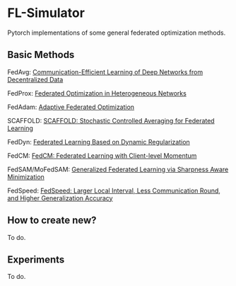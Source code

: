 # FL-Simulator
Pytorch implementations of some general federated optimization methods.

## Basic Methods

$\text{FedAvg}$: [Communication-Efficient Learning of Deep Networks
from Decentralized Data](http://proceedings.mlr.press/v54/mcmahan17a/mcmahan17a.pdf)

$\text{FedProx}$: [Federated Optimization in Heterogeneous Networks](https://arxiv.org/pdf/1812.06127.pdf)

$\text{FedAdam}$: [Adaptive Federated Optimization](https://openreview.net/pdf?id=LkFG3lB13U5)

$\text{SCAFFOLD}$: [SCAFFOLD: Stochastic Controlled Averaging for Federated Learning](http://proceedings.mlr.press/v119/karimireddy20a/karimireddy20a.pdf)

$\text{FedDyn}$: [Federated Learning Based on
Dynamic Regularization](https://openreview.net/pdf?id=B7v4QMR6Z9w)

$\text{FedCM}$: [FedCM: Federated Learning with
Client-level Momentum](https://arxiv.org/pdf/2106.10874.pdf)

$\text{FedSAM/MoFedSAM}$: [Generalized Federated Learning via Sharpness Aware Minimization](https://proceedings.mlr.press/v162/qu22a/qu22a.pdf)

$\text{FedSpeed}$: [FedSpeed: Larger Local Interval, Less Communication Round, and Higher Generalization Accuracy](https://openreview.net/pdf?id=bZjxxYURKT)

## How to create new?

To do.

## Experiments

To do.